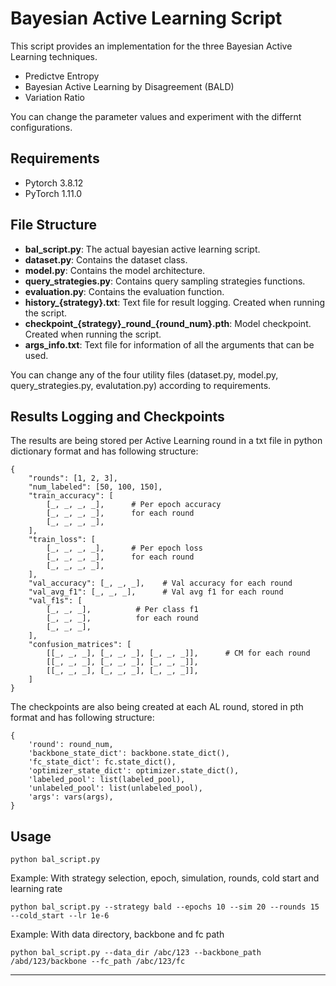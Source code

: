 # Bayesian Active Learning Script
This script provides an implementation for the three Bayesian Active Learning techniques.
<ul>
    <li>Predictve Entropy</li>
    <li>Bayesian Active Learning by Disagreement (BALD)</li>
    <li>Variation Ratio</li>
</ul>
You can change the parameter values and experiment with the differnt configurations. 

## Requirements

* Pytorch 3.8.12 
* PyTorch 1.11.0

## File Structure

* <b>bal_script.py</b>: The actual bayesian active learning script.
* <b>dataset.py</b>: Contains the dataset class.
* <b>model.py</b>: Contains the model architecture.
* <b>query_strategies.py</b>: Contains query sampling strategies functions.
* <b>evaluation.py</b>: Contains the evaluation function.
* <b>history_{strategy}.txt</b>: Text file for result logging. Created when running the script.
* <b>checkpoint_{strategy}\_round_{round_num}.pth</b>: Model checkpoint. Created when running the script.
* <b>args_info.txt</b>: Text file for information of all the arguments that can be used.

You can change any of the four utility files (dataset.py, model.py, query_strategies.py, evalutation.py) according to requirements.

## Results Logging and Checkpoints

The results are being stored per Active Learning round in a txt file in python dictionary format and has following structure:

```
{
    "rounds": [1, 2, 3],
    "num_labeled": [50, 100, 150],
    "train_accuracy": [
        [_, _, _, _],      # Per epoch accuracy
        [_, _, _, _],      for each round
        [_, _, _, _],
    ],
    "train_loss": [
        [_, _, _, _],      # Per epoch loss
        [_, _, _, _],      for each round
        [_, _, _, _],
    ],
    "val_accuracy": [_, _, _],    # Val accuracy for each round
    "val_avg_f1": [_, _, _],      # Val avg f1 for each round
    "val_f1s": [
        [_, _, _],          # Per class f1
        [_, _, _],          for each round
        [_, _, _],
    ],
    "confusion_matrices": [
        [[_, _, _], [_, _, _], [_, _, _]],      # CM for each round
        [[_, _, _], [_, _, _], [_, _, _]],
        [[_, _, _], [_, _, _], [_, _, _]],
    ]
}
```

The checkpoints are also being created at each AL round, stored in pth format and has following structure:

```
{
    'round': round_num,
    'backbone_state_dict': backbone.state_dict(),
    'fc_state_dict': fc.state_dict(),
    'optimizer_state_dict': optimizer.state_dict(),
    'labeled_pool': list(labeled_pool),
    'unlabeled_pool': list(unlabeled_pool),
    'args': vars(args),
}
```

## Usage 


```shell
python bal_script.py
```

Example: With strategy selection, epoch, simulation, rounds, cold start and  learning rate

```shell
python bal_script.py --strategy bald --epochs 10 --sim 20 --rounds 15 --cold_start --lr 1e-6
```

Example: With data directory, backbone and fc path
```shell
python bal_script.py --data_dir /abc/123 --backbone_path /abd/123/backbone --fc_path /abc/123/fc
```

<hr>

